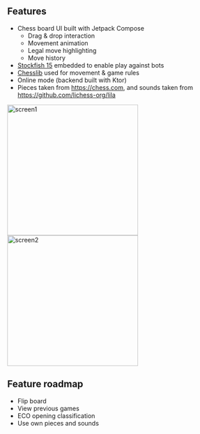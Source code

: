 ## Features

- Chess board UI built with Jetpack Compose
  - Drag & drop interaction
  - Movement animation
  - Legal move highlighting
  - Move history
- [Stockfish 15](https://stockfishchess.org/) embedded to enable play against bots
- [Chesslib](https://github.com/bhlangonijr/chesslib) used for movement & game rules
- Online mode (backend built with Ktor)
- Pieces taken from https://chess.com, and sounds taken from https://github.com/lichess-org/lila

<img width="300" alt="screen1" src="https://user-images.githubusercontent.com/2794581/226145675-436a9c31-731e-4215-9d36-29ef0b4db421.png">
<img width="300" alt="screen2" src="https://user-images.githubusercontent.com/2794581/226145678-0f8b1f24-eb9f-4609-a64a-3f0715b3f2ae.png">


## Feature roadmap

- Flip board
- View previous games
- ECO opening classification
- Use own pieces and sounds
